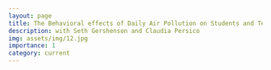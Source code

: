 ```yaml
---
layout: page
title: The Behavioral effects of Daily Air Pollution on Students and Teachers Evidence from a Large Urban School District
description: with Seth Gershenson and Claudia Persico
img: assets/img/12.jpg
importance: 1
category: current
---
```


